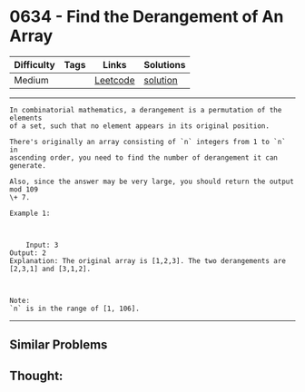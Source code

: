 # 0634 - Find the Derangement of An Array

Difficulty  | Tags | Links | Solutions
----------- | ---- | ----- | -----
Medium |  | [Leetcode](https://leetcode.com/problems/find-the-derangement-of-an-array) | [solution](https://leetcode.com/problems/find-the-derangement-of-an-array/solution/)


-----------

```
In combinatorial mathematics, a derangement is a permutation of the elements
of a set, such that no element appears in its original position.

There's originally an array consisting of `n` integers from 1 to `n` in
ascending order, you need to find the number of derangement it can generate.

Also, since the answer may be very large, you should return the output mod 109
\+ 7.

Example 1:



    Input: 3Output: 2Explanation: The original array is [1,2,3]. The two derangements are [2,3,1] and [3,1,2].



Note:
`n` is in the range of [1, 106].
```

-----------


## Similar Problems




## Thought:
